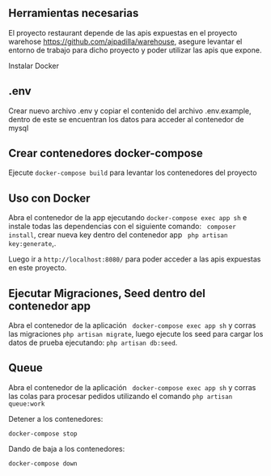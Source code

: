 ## Herramientas necesarias
El proyecto restaurant depende de las apis expuestas en el proyecto warehose https://github.com/ajpadilla/warehouse, asegure levantar el entorno de trabajo para dicho proyecto y poder utilizar las apis que expone.

Instalar Docker

## .env
Crear nuevo archivo .env y copiar el contenido del archivo .env.example, dentro de este se encuentran los datos para acceder al contenedor de mysql

## Crear contenedores docker-compose

Ejecute  ```docker-compose build``` para levantar los contenedores del proyecto

## Uso con Docker

Abra el contenedor de la app ejecutando ```docker-compose exec app sh``` e instale todas las dependencias con el siguiente comando: ``` composer install```, crear nueva key dentro del contenedor app
``` php artisan key:generate```,.

Luego ir a `http://localhost:8080/` para poder acceder a las apis expuestas en este proyecto.

## Ejecutar Migraciones, Seed dentro del contenedor app

Abra el contenedor de la aplicación ``` docker-compose exec app sh``` y corras las migraciones ```php artisan migrate```, luego ejecute los seed para cargar los datos de prueba ejecutando:
```php artisan db:seed```.

## Queue

Abra el contenedor de la aplicación ``` docker-compose exec app sh``` y corras las colas para procesar pedidos utilizando el comando ```php artisan queue:work```

Detener a los contenedores:
```
docker-compose stop
```

Dando de baja a los contenedores:

```
docker-compose down
```
